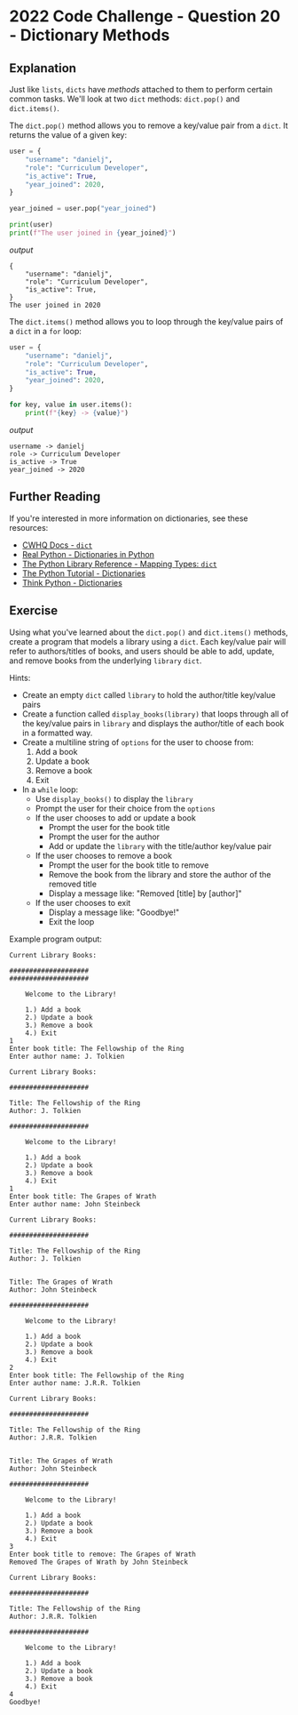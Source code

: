 # 2022 Code Challenge - Question 20 - Dictionary Methods

## Explanation

Just like `lists`, `dicts` have *methods* attached to them to perform certain common tasks. We'll
look at two `dict` methods: `dict.pop()` and `dict.items()`.

The `dict.pop()` method allows you to remove a key/value pair from a `dict`. It returns the value
of a given key:

```python
user = {
    "username": "danielj",
    "role": "Curriculum Developer",
    "is_active": True,
    "year_joined": 2020,
}

year_joined = user.pop("year_joined")

print(user)
print(f"The user joined in {year_joined}")
```

*output*

```text
{
    "username": "danielj",
    "role": "Curriculum Developer",
    "is_active": True,
}
The user joined in 2020
```

The `dict.items()` method allows you to loop through the key/value pairs of a `dict` in a `for` loop:

```python
user = {
    "username": "danielj",
    "role": "Curriculum Developer",
    "is_active": True,
    "year_joined": 2020,
}

for key, value in user.items():
    print(f"{key} -> {value}")

```

*output*

```text
username -> danielj
role -> Curriculum Developer
is_active -> True
year_joined -> 2020
```

## Further Reading

If you're interested in more information on dictionaries, see these resources:
-   [CWHQ Docs - `dict`](https://docs.codewizardshq.com/python/python-language/#dict)
-   [Real Python - Dictionaries in Python](https://realpython.com/python-dicts/)
-   [The Python Library Reference - Mapping Types: `dict`](https://docs.python.org/3/library/stdtypes.html#mapping-types-dict)
-   [The Python Tutorial - Dictionaries](https://docs.python.org/3/tutorial/datastructures.html#dictionaries)
-   [Think Python - Dictionaries](https://greenteapress.com/thinkpython2/html/thinkpython2012.html)


## Exercise

Using what you've learned about the `dict.pop()` and `dict.items()` methods, create a program
that models a library using a `dict`. Each key/value pair will refer to authors/titles of books, 
and users should be able to add, update, and remove books from the underlying `library` `dict`.

Hints:
- Create an empty `dict` called `library` to hold the author/title key/value pairs
- Create a function called `display_books(library)` that loops through all of the key/value
pairs in `library` and displays the author/title of each book in a formatted way.
- Create a multiline string of `options` for the user to choose from:
    1. Add a book
    2. Update a book
    3. Remove a book
    4. Exit
- In a `while` loop:
    - Use `display_books()` to display the `library`
    - Prompt the user for their choice from the `options`
    - If the user chooses to add or update a book
        - Prompt the user for the book title
        - Prompt the user for the author
        - Add or update the `library` with the title/author key/value pair
    - If the user chooses to remove a book
        - Prompt the user for the book title to remove
        - Remove the book from the library and store the author of the removed title
        - Display a message like: "Removed [title] by [author]"
    - If the user chooses to exit
        - Display a message like: "Goodbye!"
        - Exit the loop

Example program output:

```text
Current Library Books:

####################
####################

    Welcome to the Library!

    1.) Add a book
    2.) Update a book
    3.) Remove a book
    4.) Exit
1
Enter book title: The Fellowship of the Ring
Enter author name: J. Tolkien

Current Library Books:

####################

Title: The Fellowship of the Ring
Author: J. Tolkien

####################

    Welcome to the Library!

    1.) Add a book
    2.) Update a book
    3.) Remove a book
    4.) Exit
1
Enter book title: The Grapes of Wrath
Enter author name: John Steinbeck

Current Library Books:

####################

Title: The Fellowship of the Ring
Author: J. Tolkien


Title: The Grapes of Wrath
Author: John Steinbeck

####################

    Welcome to the Library!

    1.) Add a book
    2.) Update a book
    3.) Remove a book
    4.) Exit
2
Enter book title: The Fellowship of the Ring
Enter author name: J.R.R. Tolkien

Current Library Books:

####################

Title: The Fellowship of the Ring
Author: J.R.R. Tolkien


Title: The Grapes of Wrath
Author: John Steinbeck

####################

    Welcome to the Library!

    1.) Add a book
    2.) Update a book
    3.) Remove a book
    4.) Exit
3
Enter book title to remove: The Grapes of Wrath
Removed The Grapes of Wrath by John Steinbeck

Current Library Books:

####################

Title: The Fellowship of the Ring
Author: J.R.R. Tolkien

####################

    Welcome to the Library!

    1.) Add a book
    2.) Update a book
    3.) Remove a book
    4.) Exit
4
Goodbye!
```
